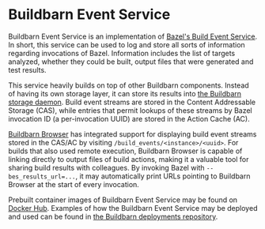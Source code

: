 # Buildbarn Event Service

Buildbarn Event Service is an implementation of
[Bazel's Build Event Service](https://docs.bazel.build/versions/master/build-event-protocol.html#the-build-event-service).
In short, this service can be used to log and store all sorts of
information regarding invocations of Bazel. Information includes the
list of targets analyzed, whether they could be built, output files that
were generated and test results.

This service heavily builds on top of other Buildbarn components.
Instead of having its own storage layer, it can store its results into
[the Buildbarn storage daemon](https://github.com/buildbarn/bb-storage).
Build event streams are stored in the Content Addressable Storage (CAS),
while entries that permit lookups of these streams by Bazel invocation
ID (a per-invocation UUID) are stored in the Action Cache (AC).

[Buildbarn Browser](https://github.com/buildbarn/bb-browser) has
integrated support for displaying build event streams stored in the
CAS/AC by visiting `/build_events/<instance>/<uuid>`. For builds that
also used remote execution, Buildbarn Browser is capable of linking
directly to output files of build actions, making it a valuable tool for
sharing build results with colleagues. By invoking Bazel with
`--bes_results_url=...`, it may automatically print URLs pointing to
Buildbarn Browser at the start of every invocation.

Prebuilt container images of Buildbarn Event Service may be found on
[Docker Hub](https://hub.docker.com/r/buildbarn/bb-event-service).
Examples of how the Buildbarn Event Service may be deployed and used can
be found in [the Buildbarn deployments repository](https://github.com/buildbarn/bb-deployments).
